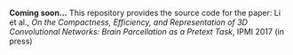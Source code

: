 **Coming soon...**
This repository provides the source code for the paper:
Li et al., *On the Compactness, Efficiency, and Representation of 3D Convolutional Networks: Brain Parcellation as a Pretext Task*, IPMI 2017 (in press)
